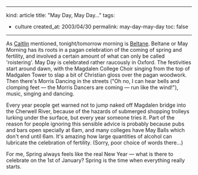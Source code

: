 -----
kind: article
title: "May Day, May Day&#8230;"
tags:
- culture
created_at: 2003/04/30
permalink: may-day-may-day
toc: false
-----

<p>As <a href="http://www.joannou.net/topofthestairs/2003_04.php#002498" title="Flat at the Top of the Stairs">Caitlin</a> mentioned, tonight/tomorrow morning is <a href="http://www.wiccantradition.org.uk/fesbeltane.html" title="Wiccan traditions (Warning - copious new-ageyness)">Beltane</a>. Beltane or May Morning has its roots in a pagan celebration of the coming of spring and fertility, and involved a certain amount of what can only be called 'roistering'. May Day is celebrated rather raucously in Oxford. The festivities start around dawn, with the Magdalen College Choir singing from the top of Madgalen Tower to slap a bit of Christian gloss over the pagan woodwork. Then there's Morris Dancing in the streets ("Oh no, I can hear bells and clomping feet &mdash; the Morris Dancers are coming &mdash; run like the wind!"), music, singing and dancing.</p>

<p>Every year people get warned not to jump naked off Magdalen bridge into the Cherwell River, because of the hazards of submerged shopping trolleys lurking under the surface, but every year someone tries it. Part of the reason for people ignoring this sensible advice is probably because pubs and bars open specially at 6am, and many colleges have May Balls which don't end until 6am. It's amazing how large quantities of alcohol can lubricate the celebration of fertility. (Sorry, poor choice of words there...)</p>

<p>For me, Spring always feels like the real New Year &mdash; what is there to celebrate on the 1st of January? Spring is the time when everything really starts.</p>


